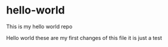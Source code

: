 # hello-world
This is my hello world repo

Hello world these are my first changes of this file
it is just a test
